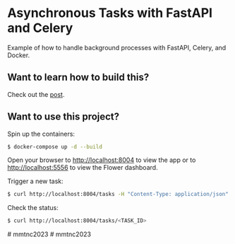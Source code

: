 # Asynchronous Tasks with FastAPI and Celery

Example of how to handle background processes with FastAPI, Celery, and Docker.

## Want to learn how to build this?

Check out the [post](https://testdriven.io/blog/fastapi-and-celery/).

## Want to use this project?

Spin up the containers:

```sh
$ docker-compose up -d --build
```

Open your browser to [http://localhost:8004](http://localhost:8004) to view the app or to [http://localhost:5556](http://localhost:5556) to view the Flower dashboard.

Trigger a new task:

```sh
$ curl http://localhost:8004/tasks -H "Content-Type: application/json" --data '{"type": 0}'
```

Check the status:

```sh
$ curl http://localhost:8004/tasks/<TASK_ID>
```
#   m m t n c 2 0 2 3  
 #   m m t n c 2 0 2 3  
 